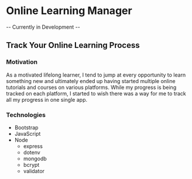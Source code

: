 # Online Learning Manager
-- Currently in Development --

## Track Your Online Learning Process

### Motivation
As a motivated lifelong learner, I tend to jump at every opportunity to learn something new and ultimately ended up having started multiple online tutorials and courses on various platforms. While my progress is being tracked on each platform, I started to wish there was a way for me to track all my progress in one single app.

### Technologies
* Bootstrap
* JavaScript
* Node
    * express
    * dotenv
    * mongodb
    * bcrypt
    * validator
